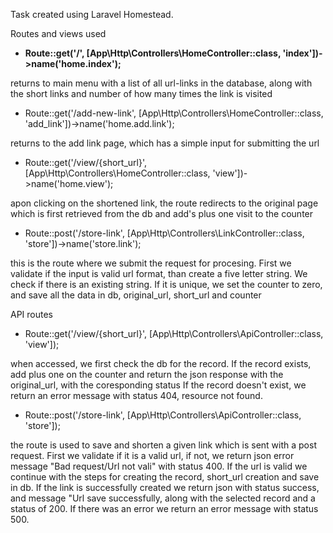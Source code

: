 Task created using Laravel Homestead.



Routes and views used 

- <strong>Route::get('/', [App\Http\Controllers\HomeController::class, 'index'])->name('home.index');</strong>

returns to main menu with a list of all url-links in the database, along with the short links and number of how many times the link is visited

- Route::get('/add-new-link', [App\Http\Controllers\HomeController::class, 'add_link'])->name('home.add.link');

returns to the add link page, which has a simple input for submitting the url

- Route::get('/view/{short_url}', [App\Http\Controllers\HomeController::class, 'view'])->name('home.view');

apon clicking on the shortened link, the route redirects to the original page which is first retrieved from the db and add's plus one visit to the counter

- Route::post('/store-link', [App\Http\Controllers\LinkController::class, 'store'])->name('store.link');

this is the route where we submit the request for procesing. First we validate if the input is valid url format, than create a five letter string. We check if
there is an existing string. If it is unique, we set the counter to zero, and save all the data in db, original_url, short_url and counter


API routes

- Route::get('/view/{short_url}', [App\Http\Controllers\ApiController::class, 'view']);

when accessed, we first check the db for the record. 
If the record exists, add plus one on the counter and return the json response with the original_url, with the coresponding status
If the record doesn't exist, we return an error message with status 404, resource not found.

- Route::post('/store-link', [App\Http\Controllers\ApiController::class, 'store']);

the route is used to save and shorten a given link which is sent with a post request.
First we validate if it is a valid url, if not, we return json error message "Bad request/Url not vali" with status 400.
If the url is valid we continue with the steps for creating the record, short_url creation and save in db.
If the link is successfully created we return json with status success, and message "Url save successfully, along with the selected record and a status of 200.
If there was an error we return an error message with status 500. 